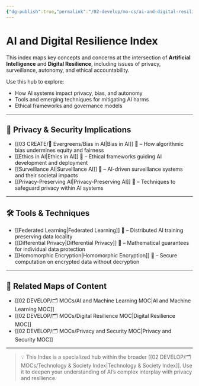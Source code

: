 ```yaml
---
{"dg-publish":true,"permalink":"/02-develop/mo-cs/ai-and-digital-resilience-index/","title":"AI and Digital Resilience Index","tags":["index","ai","privacy","digital-resilience","ethics"]}
---
```



# AI and Digital Resilience Index

This index maps key concepts and concerns at the intersection of **Artificial Intelligence** and **Digital Resilience**, including issues of privacy, surveillance, autonomy, and ethical accountability.

Use this hub to explore:
- How AI systems impact privacy, bias, and autonomy
- Tools and emerging techniques for mitigating AI harms
- Ethical frameworks and governance models

---

## 🔐 Privacy & Security Implications

- [[03 CREATE/🌲 Evergreens/Bias in AI\|Bias in AI]] 🔹 – How algorithmic bias undermines equity and fairness  
- [[Ethics in AI\|Ethics in AI]] 🔹 – Ethical frameworks guiding AI development and deployment  
- [[Surveillance AI\|Surveillance AI]] 🔸 – AI-driven surveillance systems and their societal impacts  
- [[Privacy-Preserving AI\|Privacy-Preserving AI]] 🔸 – Techniques to safeguard privacy within AI systems  

---

## 🛠️ Tools & Techniques

- [[Federated Learning\|Federated Learning]] 🔸 – Distributed AI training preserving data locality  
- [[Differential Privacy\|Differential Privacy]] 🔸 – Mathematical guarantees for individual data protection  
- [[Homomorphic Encryption\|Homomorphic Encryption]] 🔸 – Secure computation on encrypted data without decryption  

---

## 🔗 Related Maps of Content

- [[02 DEVELOP/🗂️ MOCs/AI and Machine Learning MOC\|AI and Machine Learning MOC]]  
- [[02 DEVELOP/🗂️ MOCs/Digital Resilience MOC\|Digital Resilience MOC]]  
- [[02 DEVELOP/🗂️ MOCs/Privacy and Security MOC\|Privacy and Security MOC]]  

---

> 💡 This Index is a specialized hub within the broader [[02 DEVELOP/🗂️ MOCs/Technology & Society Index\|Technology & Society Index]]. Use it to deepen your understanding of AI’s complex interplay with privacy and resilience.